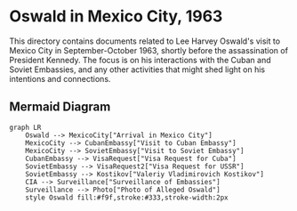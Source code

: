 # Oswald in Mexico City, 1963

This directory contains documents related to Lee Harvey Oswald's visit to Mexico City in September-October 1963, shortly before the assassination of President Kennedy. The focus is on his interactions with the Cuban and Soviet Embassies, and any other activities that might shed light on his intentions and connections.

## Mermaid Diagram

```mermaid
graph LR
    Oswald --> MexicoCity["Arrival in Mexico City"]
    MexicoCity --> CubanEmbassy["Visit to Cuban Embassy"]
    MexicoCity --> SovietEmbassy["Visit to Soviet Embassy"]
    CubanEmbassy --> VisaRequest["Visa Request for Cuba"]
    SovietEmbassy --> VisaRequest2["Visa Request for USSR"]
    SovietEmbassy --> Kostikov["Valeriy Vladimirovich Kostikov"]
    CIA --> Surveillance["Surveillance of Embassies"]
    Surveillance --> Photo["Photo of Alleged Oswald"]
    style Oswald fill:#f9f,stroke:#333,stroke-width:2px
```

